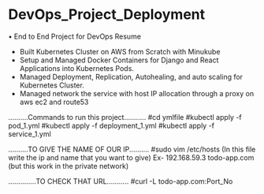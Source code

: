 # DevOps_Project_Deployment

• End to End Project for DevOps Resume
- Built Kubernetes Cluster on AWS from Scratch with Minukube
- Setup and Managed Docker Containers for Django and React Applications into Kubernetes Pods.
- Managed Deployment, Replication, Autohealing, and auto scaling for Kubernetes Cluster.
- Managed network the service with host IP allocation through a proxy on aws ec2 and route53

..........Commands to run this project...........
#cd ymlfile
#kubectl apply -f pod_1.yml
#kubectl apply -f deployment_1.yml
#kubectl apply -f service_1.yml

..........TO GIVE THE NAME OF OUR IP..........
#sudo vim /etc/hosts (In this file write the ip and name that you want to give)
Ex- 192.168.59.3 todo-app.com (but this work in the private network)

..............TO CHECK THAT URL...........
#curl -L todo-app.com:Port_No
